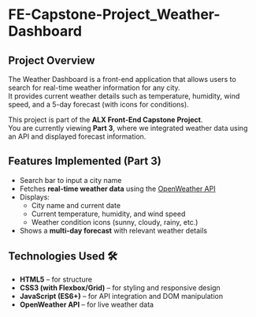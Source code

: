 # FE-Capstone-Project_Weather-Dashboard

## Project Overview  
The Weather Dashboard is a front-end application that allows users to search for real-time weather information for any city.  
It provides current weather details such as temperature, humidity, wind speed, and a 5-day forecast (with icons for conditions).  

This project is part of the **ALX Front-End Capstone Project**.  
You are currently viewing **Part 3**, where we integrated weather data using an API and displayed forecast information.


## Features Implemented (Part 3)   
- Search bar to input a city name  
- Fetches **real-time weather data** using the [OpenWeather API](https://openweathermap.org/api)  
- Displays:  
  - City name and current date  
  - Current temperature, humidity, and wind speed  
  - Weather condition icons (sunny, cloudy, rainy, etc.)  
- Shows a **multi-day forecast** with relevant weather details  


## Technologies Used 🛠️  
- **HTML5** – for structure  
- **CSS3 (with Flexbox/Grid)** – for styling and responsive design  
- **JavaScript (ES6+)** – for API integration and DOM manipulation  
- **OpenWeather API** – for live weather data  


